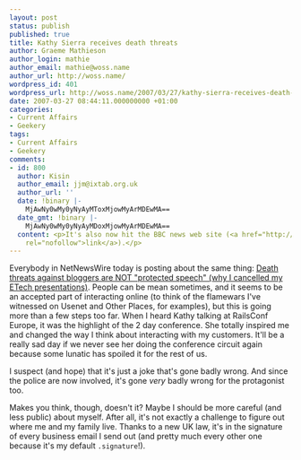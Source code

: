 ```yaml
---
layout: post
status: publish
published: true
title: Kathy Sierra receives death threats
author: Graeme Mathieson
author_login: mathie
author_email: mathie@woss.name
author_url: http://woss.name/
wordpress_id: 401
wordpress_url: http://woss.name/2007/03/27/kathy-sierra-receives-death-threats/
date: 2007-03-27 08:44:11.000000000 +01:00
categories:
- Current Affairs
- Geekery
tags:
- Current Affairs
- Geekery
comments:
- id: 800
  author: Kisin
  author_email: jjm@ixtab.org.uk
  author_url: ''
  date: !binary |-
    MjAwNy0wMy0yNyAyMToxMjowMyArMDEwMA==
  date_gmt: !binary |-
    MjAwNy0wMy0yNyAyMDoxMjowMyArMDEwMA==
  content: <p>It's also now hit the BBC news web site (<a href="http://news.bbc.co.uk/go/rss/-/1/hi/technology/6499095.stm"
    rel="nofollow">link</a>).</p>
---
```

Everybody in NetNewsWire today is posting about the same thing: [Death threats against bloggers are NOT "protected speech" (why I cancelled my ETech presentations)](http://headrush.typepad.com/creating_passionate_users/2007/03/as_i_type_this_.html).  People can be mean sometimes, and it seems to be an accepted part of interacting online (to think of the flamewars I've witnessed on Usenet and Other Places, for examples), but this is going more than a few steps too far.  When I heard Kathy talking at RailsConf Europe, it was the highlight of the 2 day conference.  She totally inspired me and changed the way I think about interacting with my customers.  It'll be a really sad day if we never see her doing the conference circuit again because some lunatic has spoiled it for the rest of us.

I suspect (and hope) that it's just a joke that's gone badly wrong.  And since the police are now involved, it's gone *very* badly wrong for the protagonist too.

Makes you think, though, doesn't it?  Maybe I should be more careful (and less public) about myself.  After all, it's not exactly a challenge to figure out where me and my family live.  Thanks to a new UK law, it's in the signature of every business email I send out (and pretty much every other one because it's my default `.signature`!).
